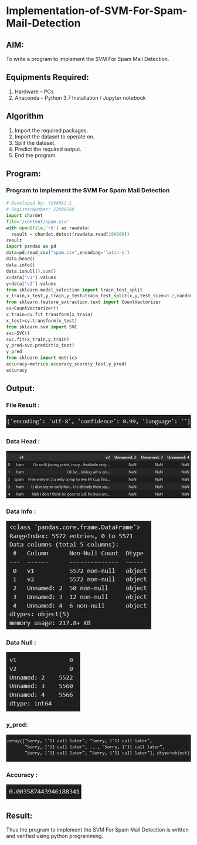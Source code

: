 # Implementation-of-SVM-For-Spam-Mail-Detection

## AIM:
To write a program to implement the SVM For Spam Mail Detection.

## Equipments Required:
1. Hardware – PCs
2. Anaconda – Python 3.7 Installation / Jupyter notebook

## Algorithm
1. Import the required packages.
2. Import the dataset to operate on.
3. Split the dataset.
4. Predict the required output.
5. End the program.

## Program:
### Program to implement the SVM For Spam Mail Detection
```py
# Developed by: YUVARAJ.S
# RegisterNumber: 22008589
import chardet
file='/content/spam.csv'
with open(file,'rb') as rawdata:
  result = chardet.detect(rawdata.read(100000))
result
import pandas as pd
data=pd.read_csv("spam.csv",encoding='latin-1')
data.head()
data.info()
data.isnull().sum()
x=data["v1"].values
y=data["v2"].values
from sklearn.model_selection import train_test_split
x_train,x_test,y_train,y_test=train_test_split(x,y,test_size=0.2,random_state=0)
from sklearn.feature_extraction.text import CountVectorizer
cv=CountVectorizer()
x_train=cv.fit_transform(x_train)
x_test=cv.transform(x_test)
from sklearn.svm import SVC
svc=SVC()
svc.fit(x_train,y_train)
y_pred=svc.predict(x_test)
y_pred
from sklearn import metrics
accuracy=metrics.accuracy_score(y_test,y_pred)
accuracy
```

## Output:
### File Result :
![](./6.png)
### Data Head :
![](./1.png)
### Data Info :
![](./2.png)
### Data Null :
![](./3.png)
### y_pred:
![](./4.png)
### Accuracy :
![](./5.png)
## Result:
Thus the program to implement the SVM For Spam Mail Detection is written and verified using python programming.
